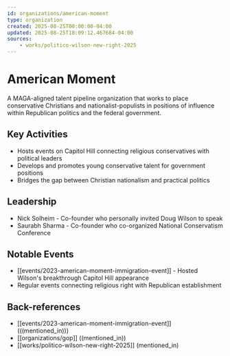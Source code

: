 ```yaml
---
id: organizations/american-moment
type: organization
created: 2025-08-25T00:00:00-04:00
updated: 2025-08-25T18:09:12.467684-04:00
sources:
    - works/politico-wilson-new-right-2025
---
```


# American Moment

A MAGA-aligned talent pipeline organization that works to place conservative Christians and nationalist-populists in positions of influence within Republican politics and the federal government.

## Key Activities

- Hosts events on Capitol Hill connecting religious conservatives with political leaders
- Develops and promotes young conservative talent for government positions
- Bridges the gap between Christian nationalism and practical politics

## Leadership

- Nick Solheim - Co-founder who personally invited Doug Wilson to speak
- Saurabh Sharma - Co-founder who co-organized National Conservatism Conference

## Notable Events

- [[events/2023-american-moment-immigration-event]] - Hosted Wilson's breakthrough Capitol Hill appearance
- Regular events connecting religious right with Republican establishment

## Back-references
<!-- Auto-maintained by the system -->
- [[events/2023-american-moment-immigration-event]] (((mentioned_in)))
- [[organizations/gop]] ((mentioned_in))
- [[works/politico-wilson-new-right-2025]] (mentioned_in)

